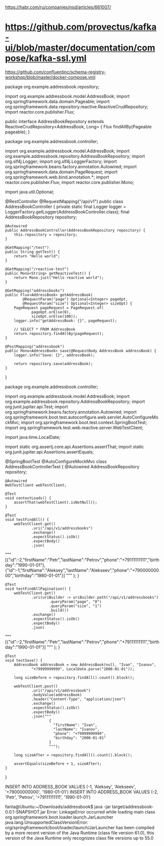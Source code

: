 https://habr.com/ru/companies/nsd/articles/661007/

https://github.com/provectus/kafka-ui/blob/master/documentation/compose/kafka-ssl.yml
=========================
https://github.com/confluentinc/schema-registry-workshop/blob/master/docker-compose.yml


package org.example.addressbook.repository;

import org.example.addressbook.model.AddressBook;
import org.springframework.data.domain.Pageable;
import org.springframework.data.repository.reactive.ReactiveCrudRepository;
import reactor.core.publisher.Flux;

public interface AddressBookRepository extends ReactiveCrudRepository<AddressBook, Long> {
    Flux<AddressBook> findAllBy(Pageable pageable);
}



package org.example.addressbook.controller;

import org.example.addressbook.model.AddressBook;
import org.example.addressbook.repository.AddressBookRepository;
import org.slf4j.Logger;
import org.slf4j.LoggerFactory;
import org.springframework.beans.factory.annotation.Autowired;
import org.springframework.data.domain.PageRequest;
import org.springframework.web.bind.annotation.*;
import reactor.core.publisher.Flux;
import reactor.core.publisher.Mono;

import java.util.Optional;

@RestController
@RequestMapping("/api/v1")
public class AddressBookController {
    private static final Logger logger = LoggerFactory.getLogger(AddressBookController.class);
    final AddressBookRepository repository;

    @Autowired
    public AddressBookController(AddressBookRepository repository) {
        this.repository = repository;
    }

    @GetMapping("/test")
    public String getTest() {
        return "Hello world";
    }

    @GetMapping("/reactive-test")
    public Mono<String> getReactiveTest() {
        return Mono.just("Hello reactive world");
    }

    @GetMapping("addressbooks")
    public Flux<AddressBook> getAddressBook(
            @RequestParam("page") Optional<Integer> pageOpt,
            @RequestParam("size") Optional<Integer> sizeOpt) {
        PageRequest pageRequest = PageRequest.of(
                pageOpt.orElse(0),
                sizeOpt.orElse(100));
        logger.info("getAddressBook: {}", pageRequest);

        // SELECT * FROM AddressBook
        return repository.findAllBy(pageRequest);
    }

    @PostMapping("addressbook")
    public Mono<AddressBook> save(@RequestBody AddressBook addressBook) {
        logger.info("Save: {}", addressBook);

        return repository.save(addressBook);
    }
}







package org.example.addressbook.controller;

import org.example.addressbook.model.AddressBook;
import org.example.addressbook.repository.AddressBookRepository;
import org.junit.jupiter.api.Test;
import org.springframework.beans.factory.annotation.Autowired;
import org.springframework.boot.test.autoconfigure.web.servlet.AutoConfigureMockMvc;
import org.springframework.boot.test.context.SpringBootTest;
import org.springframework.test.web.reactive.server.WebTestClient;

import java.time.LocalDate;

import static org.assertj.core.api.Assertions.assertThat;
import static org.junit.jupiter.api.Assertions.assertEquals;

@SpringBootTest
@AutoConfigureMockMvc
class AddressBookControllerTest {
    @Autowired
    AddressBookRepository repository;

    @Autowired
    WebTestClient webTestClient;

    @Test
    void contextLoads() {
        assertThat(webTestClient).isNotNull();
    }

    @Test
    void testFindAll() {
        webTestClient.get()
                .uri("/api/v1/addressbooks")
                .exchange()
                .expectStatus().isOk()
                .expectBody()
                .json(
"""
[{"id":-2,"firstName":"Petr","lastName":"Petrov","phone":"+79111111111","birthday":"1990-01-01"},
{"id":-1,"firstName":"Aleksey","lastName":"Alekseev","phone":"+79000000000","birthday":"1980-01-01"}]
"""
                );
    }

    @Test
    void testFindAllPagination() {
        webTestClient.get()
                .uri(uriBuilder -> uriBuilder.path("/api/v1/addressbooks")
                        .queryParam("page", "0")
                        .queryParam("size", "1")
                        .build())
                .exchange()
                .expectStatus().isOk()
                .expectBody()
                .json(
"""
[{"id":-2,"firstName":"Petr","lastName":"Petrov","phone":"+79111111111","birthday":"1990-01-01"}]
"""
                );
    }

    @Test
    void testSave() {
        AddressBook addressBook = new AddressBook(null, "Ivan", "Ivanov",
                "+79999999999", LocalDate.parse("2000-01-01"));

        long sizeBefore = repository.findAll().count().block();

        webTestClient.post()
                .uri("/api/v1/addressbook")
                .bodyValue(addressBook)
                .header("Content-Type", "application/json")
                .exchange()
                .expectStatus().isOk()
                .expectBody()
                .json("""
                        {
                          "firstName": "Ivan",
                          "lastName": "Ivanov",
                          "phone": "+79999999999",
                          "birthday": "2000-01-01"
                        }
                        """);

        long sizeAfter = repository.findAll().count().block();

        assertEquals(sizeBefore + 1, sizeAfter);
    }
}







INSERT INTO ADDRESS_BOOK
VALUES (-1, 'Aleksey', 'Alekseev', '+79000000000', '1980-01-01')
    INSERT
INTO ADDRESS_BOOK
VALUES (-2, 'Petr', 'Petrov', '+79111111111', '1990-01-01')


fanta@Ubuntu:~/Downloads/addressbook$ java -jar target/addressbook-0.0.1-SNAPSHOT.jar 
Error: LinkageError occurred while loading main class org.springframework.boot.loader.launch.JarLauncher
        java.lang.UnsupportedClassVersionError: org/springframework/boot/loader/launch/JarLauncher has been compiled by a more recent version of the Java Runtime (class file version 61.0), this version of the Java Runtime only recognizes class file versions up to 55.0
